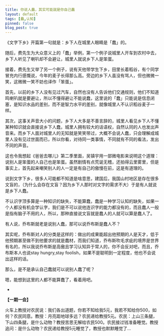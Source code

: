 ```yaml
---
title: 你说人蠢，其实可能就是你自己蠢
layout: default
tags: [蠢,认知]
pinned: false
blog_post: true
---
```



《文字下乡》开篇第一句就是：乡下人在城里人眼睛是「蠢」的。

随后，费先生为大众意义上的「蠢」举例，第一个例子说城里人开车到农村中去，乡下人听见了喇叭却不会避让，城里人就说乡下人是笨蛋。

接着，费先生又举了另一个例子，说有天他带学生下乡，田里长着稻谷，有个同学冒充内行感慨说，今年的麦子长得那么高。旁边的乡下人虽没有骂人，但也微微一笑，这微微一笑不妨也译作「笨蛋」。

首先，以前的乡下人没有见过汽车，自然也没有人告诉他们交通规则，他们不知道鸣喇叭就是要避让，所以不懂得避让不能说蠢，这里说的「蠢」只能说是信息闭塞，是知识水品的差别，而不是智力水平的差别，就像城里人不认识稻谷麦子一样。

其次，这事关声音大小的问题，乡下人大多是不善言辞的，城里人看见乡下人不懂某种知识就会直接说乡下人蠢，城里人拥有较大的话语权，自然认同的人也发出声音来。而乡下人面对城里人的无知就是笑笑带过，大概不会说人蠢，只会理解成城里人没有见过世面而已，所以你看，对待同一类事情，不同就有不同的看法，发出不同的声音。

这也令我想起《爸爸去哪儿》第二季里面，吴镇宇用一部微电影来说明这个道理：说别人是笨蛋的人自己也是笨蛋。虽然剧情有点荒诞无稽，还拍得云里雾里，但是事实上，首先起来嘲笑别人的人一定是有自己的傲慢在前，这是有道理的。

说到文字下乡，很多人可能都不知道是啥意思，建国后，我国山村地区是存在很多文盲的，（为什么会存在文盲？因为乡下人那时对文字的需求不大）于是有人就说是乡下人蠢。

不认识字顶多算是一种知识的缺失，不能算蠢，蠢是一种学习认知的缺失，如果一个人都没有机会学认字，我们是不可以说他连识字的能力都没有的，而且蠢人一般是指有脑子不用的人，所以，那种直接说文盲就是蠢人的人就可以算是蠢人了。

有人说，乔布斯就老是说别人蠢，那可以说乔布斯是蠢人不？

其实呢，乔布斯对人的分类是这样的：做出的成果能超出他预期的人是天才，低于他预期甚至做不到他要求的就是蠢材，而我们知道，乔布斯吹毛求疵的境界是世界有名的，所以我说乔布斯是高傲且学习认知异于常人的，你不会反对吧，而且，乔布斯本人也说stay hungry,stay foolish，如果不是聪明到一定程度，他也不会说出这样的话。

那么，是不是承认自己蠢就可以说别人蠢了呢？

嗯，能想到这里的人都不能算蠢了，看着用吧。

-
**【一期一会】**

火车上教授对农民说：我们各出道题，你若不知给我5元，我若不知给你500，如何？农民同意。教授：月亮距地球多远？农民递给教授5元。农民：上山三条腿，下山四条腿，是什么动物？教授苦思无解给农民500。农民接过钱准备睡觉。教授追问：是什么动物？农民递给教授5元睡觉了，教授也默默睡觉了…







